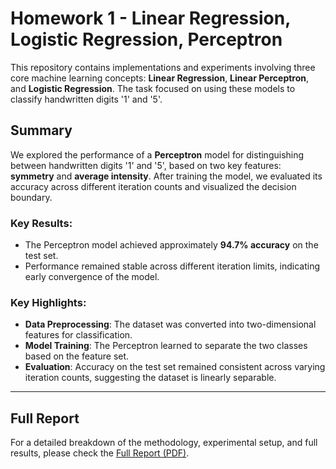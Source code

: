 
# Homework 1 - Linear Regression, Logistic Regression, Perceptron

This repository contains implementations and experiments involving three core machine learning concepts: **Linear Regression**, **Linear Perceptron**, and **Logistic Regression**. The task focused on using these models to classify handwritten digits '1' and '5'.

## Summary

We explored the performance of a **Perceptron** model for distinguishing between handwritten digits '1' and '5', based on two key features: **symmetry** and **average intensity**. After training the model, we evaluated its accuracy across different iteration counts and visualized the decision boundary.

### Key Results:
- The Perceptron model achieved approximately **94.7% accuracy** on the test set.
- Performance remained stable across different iteration limits, indicating early convergence of the model.

### Key Highlights:
- **Data Preprocessing**: The dataset was converted into two-dimensional features for classification.
- **Model Training**: The Perceptron learned to separate the two classes based on the feature set.
- **Evaluation**: Accuracy on the test set remained consistent across varying iteration counts, suggesting the dataset is linearly separable.

---

## Full Report

For a detailed breakdown of the methodology, experimental setup, and full results, please check the [Full Report (PDF)](report/Homework1_Report.pdf). 
